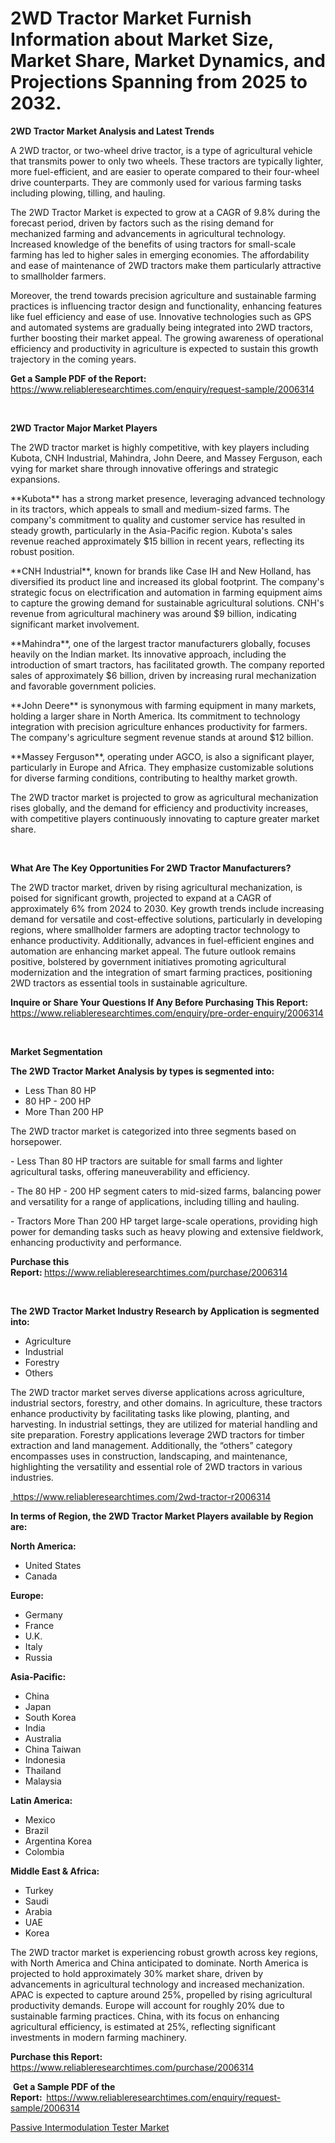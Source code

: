 <p><h1>2WD Tractor Market Furnish Information about Market Size, Market Share, Market Dynamics, and Projections Spanning from 2025 to 2032.</h1></p><p><strong>2WD Tractor Market Analysis and Latest Trends</strong></p>
<p><p>A 2WD tractor, or two-wheel drive tractor, is a type of agricultural vehicle that transmits power to only two wheels. These tractors are typically lighter, more fuel-efficient, and are easier to operate compared to their four-wheel drive counterparts. They are commonly used for various farming tasks including plowing, tilling, and hauling.</p><p>The 2WD Tractor Market is expected to grow at a CAGR of 9.8% during the forecast period, driven by factors such as the rising demand for mechanized farming and advancements in agricultural technology. Increased knowledge of the benefits of using tractors for small-scale farming has led to higher sales in emerging economies. The affordability and ease of maintenance of 2WD tractors make them particularly attractive to smallholder farmers.</p><p>Moreover, the trend towards precision agriculture and sustainable farming practices is influencing tractor design and functionality, enhancing features like fuel efficiency and ease of use. Innovative technologies such as GPS and automated systems are gradually being integrated into 2WD tractors, further boosting their market appeal. The growing awareness of operational efficiency and productivity in agriculture is expected to sustain this growth trajectory in the coming years.</p></p>
<p><strong>Get a Sample PDF of the Report:&nbsp;</strong> <a href="https://www.reliableresearchtimes.com/enquiry/request-sample/2006314?utm_campaign=1581&utm_medium=2&utm_source=Github&utm_content=ia&utm_term=20022025&utm_id=2wd-tractor">https://www.reliableresearchtimes.com/enquiry/request-sample/2006314</a></p>
<p>&nbsp;</p>
<p><strong>2WD Tractor Major Market Players</strong></p>
<p><p>The 2WD tractor market is highly competitive, with key players including Kubota, CNH Industrial, Mahindra, John Deere, and Massey Ferguson, each vying for market share through innovative offerings and strategic expansions.</p><p>**Kubota** has a strong market presence, leveraging advanced technology in its tractors, which appeals to small and medium-sized farms. The company's commitment to quality and customer service has resulted in steady growth, particularly in the Asia-Pacific region. Kubota's sales revenue reached approximately $15 billion in recent years, reflecting its robust position.</p><p>**CNH Industrial**, known for brands like Case IH and New Holland, has diversified its product line and increased its global footprint. The company's strategic focus on electrification and automation in farming equipment aims to capture the growing demand for sustainable agricultural solutions. CNH's revenue from agricultural machinery was around $9 billion, indicating significant market involvement.</p><p>**Mahindra**, one of the largest tractor manufacturers globally, focuses heavily on the Indian market. Its innovative approach, including the introduction of smart tractors, has facilitated growth. The company reported sales of approximately $6 billion, driven by increasing rural mechanization and favorable government policies.</p><p>**John Deere** is synonymous with farming equipment in many markets, holding a larger share in North America. Its commitment to technology integration with precision agriculture enhances productivity for farmers. The company's agriculture segment revenue stands at around $12 billion.</p><p>**Massey Ferguson**, operating under AGCO, is also a significant player, particularly in Europe and Africa. They emphasize customizable solutions for diverse farming conditions, contributing to healthy market growth.</p><p>The 2WD tractor market is projected to grow as agricultural mechanization rises globally, and the demand for efficiency and productivity increases, with competitive players continuously innovating to capture greater market share.</p></p>
<p>&nbsp;</p>
<p><strong>What Are The Key Opportunities For 2WD Tractor Manufacturers?</strong></p>
<p><p>The 2WD tractor market, driven by rising agricultural mechanization, is poised for significant growth, projected to expand at a CAGR of approximately 6% from 2024 to 2030. Key growth trends include increasing demand for versatile and cost-effective solutions, particularly in developing regions, where smallholder farmers are adopting tractor technology to enhance productivity. Additionally, advances in fuel-efficient engines and automation are enhancing market appeal. The future outlook remains positive, bolstered by government initiatives promoting agricultural modernization and the integration of smart farming practices, positioning 2WD tractors as essential tools in sustainable agriculture.</p></p>
<p><strong>Inquire or Share Your Questions If Any Before Purchasing This Report:</strong> <a href="https://www.reliableresearchtimes.com/enquiry/pre-order-enquiry/2006314?utm_campaign=1581&utm_medium=2&utm_source=Github&utm_content=ia&utm_term=20022025&utm_id=2wd-tractor">https://www.reliableresearchtimes.com/enquiry/pre-order-enquiry/2006314</a></p>
<p>&nbsp;</p>
<p><strong>Market Segmentation</strong></p>
<p><strong>The 2WD Tractor Market Analysis by types is segmented into:</strong></p>
<p><ul><li>Less Than 80 HP</li><li>80 HP - 200 HP</li><li>More Than 200 HP</li></ul></p>
<p><p>The 2WD tractor market is categorized into three segments based on horsepower. </p><p>- Less Than 80 HP tractors are suitable for small farms and lighter agricultural tasks, offering maneuverability and efficiency.  </p><p>- The 80 HP - 200 HP segment caters to mid-sized farms, balancing power and versatility for a range of applications, including tilling and hauling.  </p><p>- Tractors More Than 200 HP target large-scale operations, providing high power for demanding tasks such as heavy plowing and extensive fieldwork, enhancing productivity and performance.</p></p>
<p><strong>Purchase this Report:&nbsp;</strong><a href="https://www.reliableresearchtimes.com/purchase/2006314?utm_campaign=1581&utm_medium=2&utm_source=Github&utm_content=ia&utm_term=20022025&utm_id=2wd-tractor">https://www.reliableresearchtimes.com/purchase/2006314</a></p>
<p>&nbsp;</p>
<p><strong>The 2WD Tractor Market Industry Research by Application is segmented into:</strong></p>
<p><ul><li>Agriculture</li><li>Industrial</li><li>Forestry</li><li>Others</li></ul></p>
<p><p>The 2WD tractor market serves diverse applications across agriculture, industrial sectors, forestry, and other domains. In agriculture, these tractors enhance productivity by facilitating tasks like plowing, planting, and harvesting. In industrial settings, they are utilized for material handling and site preparation. Forestry applications leverage 2WD tractors for timber extraction and land management. Additionally, the “others” category encompasses uses in construction, landscaping, and maintenance, highlighting the versatility and essential role of 2WD tractors in various industries.</p></p>
<p><a href="https://www.reliableresearchtimes.com/2wd-tractor-r2006314?utm_campaign=1581&utm_medium=2&utm_source=Github&utm_content=ia&utm_term=20022025&utm_id=2wd-tractor">&nbsp;https://www.reliableresearchtimes.com/2wd-tractor-r2006314</a></p>
<p><strong>In terms of Region, the 2WD Tractor Market Players available by Region are:</strong></p>
<p>
    <p> <strong> North America: </strong>
        <ul>
            <li>United States</li>
            <li>Canada</li>
        </ul>
        </p> 
    <p> <strong> Europe: </strong>
        <ul>
            <li>Germany</li>
            <li>France</li>
            <li>U.K.</li>
            <li>Italy</li>
            <li>Russia</li>
        </ul>
        </p> 
    <p> <strong> Asia-Pacific: </strong>
        <ul>
            <li>China</li>
            <li>Japan</li>
            <li>South Korea</li>
            <li>India</li>
            <li>Australia</li>
            <li>China Taiwan</li>
            <li>Indonesia</li>
            <li>Thailand</li>
            <li>Malaysia</li>
        </ul>
        </p> 
    <p> <strong> Latin America: </strong>
        <ul>
            <li>Mexico</li>
            <li>Brazil</li>
            <li>Argentina Korea</li>
            <li>Colombia</li>
        </ul>
        </p> 
    <p> <strong> Middle East & Africa: </strong>
        <ul>
            <li>Turkey</li>
            <li>Saudi</li>
            <li>Arabia</li>
            <li>UAE</li>
            <li>Korea</li>
        </ul>
    </p>
    </p>
<p><p>The 2WD tractor market is experiencing robust growth across key regions, with North America and China anticipated to dominate. North America is projected to hold approximately 30% market share, driven by advancements in agricultural technology and increased mechanization. APAC is expected to capture around 25%, propelled by rising agricultural productivity demands. Europe will account for roughly 20% due to sustainable farming practices. China, with its focus on enhancing agricultural efficiency, is estimated at 25%, reflecting significant investments in modern farming machinery.</p></p>
<p><strong>Purchase this Report: </strong><a href="https://www.reliableresearchtimes.com/purchase/2006314?utm_campaign=1581&utm_medium=2&utm_source=Github&utm_content=ia&utm_term=20022025&utm_id=2wd-tractor">https://www.reliableresearchtimes.com/purchase/2006314</a></p>
<p>&nbsp;<strong>Get a Sample PDF of the Report:&nbsp;&nbsp;</strong><a href="https://www.reliableresearchtimes.com/enquiry/request-sample/2006314?utm_campaign=1581&utm_medium=2&utm_source=Github&utm_content=ia&utm_term=20022025&utm_id=2wd-tractor">https://www.reliableresearchtimes.com/enquiry/request-sample/2006314</a></p>
<p><strong></strong></p>
<p><p><a href="https://github.com/mookiesville/Market-Research-Report-List-1/blob/main/passive-intermodulation-tester-market.md?utm_campaign=1581&utm_medium=2&utm_source=Github&utm_content=ia&utm_term=20022025&utm_id=2wd-tractor">Passive Intermodulation Tester Market</a></p></p>